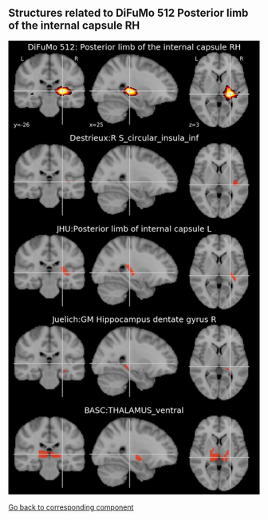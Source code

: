 


## Structures related to DiFuMo 512 Posterior limb of the internal capsule RH

![29](29.jpg "Structures related to DiFuMo 512 Posterior limb of the internal capsule RH")

[Go back to corresponding component](https://parietal-inria.github.io/DiFuMo/512/html/29.html)